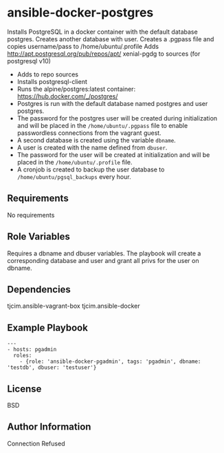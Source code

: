 ansible-docker-postgres
=======================

Installs PostgreSQL in a docker container with the default database postgres. Creates another database with user. Creates a .pgpass file and copies username/pass to /home/ubuntu/.profile
 Adds http://apt.postgresql.org/pub/repos/apt/ xenial-pgdg to sources (for postgresql v10)

* Adds to repo sources
* Installs postgresql-client
* Runs the alpine/postgres:latest container: https://hub.docker.com/_/postgres/
* Postgres is run with the default database named postgres and user postgres.
* The password for the postgres user will be created during initialization and will be placed in the `/home/ubuntu/.pgpass` file to enable passwordless connections from the vagrant guest.
* A second database is created using the variable `dbname`.
* A user is created with the name defined from `dbuser`.
* The password for the user will be created at initialization and will be placed in the `/home/ubuntu/.profile` file.
* A cronjob is created to backup the user database to `/home/ubuntu/pgsql_backups` every hour.

Requirements
------------

No requirements

Role Variables
--------------

Requires a dbname and dbuser variables. The playbook will create a corresponding database and user and grant all privs for the user on dbname.

Dependencies
------------

tjcim.ansible-vagrant-box
tjcim.ansible-docker

Example Playbook
----------------

    ---
    - hosts: pgadmin
      roles:
        - {role: 'ansible-docker-pgadmin', tags: 'pgadmin', dbname: 'testdb', dbuser: 'testuser'}

License
-------

BSD

Author Information
------------------

Connection Refused
